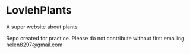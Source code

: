 # LovlehPlants
A super website about plants

Repo created for practice. 
Please do not contribute without first emailing helen8297@gmail.com

